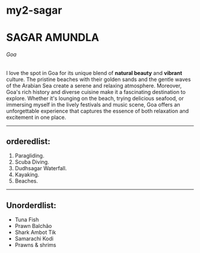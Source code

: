 # my2-sagar
# SAGAR AMUNDLA
###### Goa
I love the spot in Goa for its unique blend of **natural beauty**  and **vibrant** culture. The pristine beaches with their golden sands and the gentle waves of the Arabian Sea create a serene and relaxing atmosphere. Moreover, Goa's rich history and diverse cuisine make it a fascinating destination to explore. Whether it's lounging on the beach, trying delicious seafood, or immersing myself in the lively festivals and music scene, Goa offers an unforgettable experience that captures the essence of both relaxation and excitement in one place.<br>

****
## orderedlist:
1. Paragliding.
2. Scuba Diving.
3. Dudhsagar Waterfall.
4. Kayaking.
5. Beaches. 

****
## Unorderdlist:
- Tuna Fish
- Prawn Balchão
- Shark Ambot Tik
- Samarachi Kodi
- Prawns & shrims

